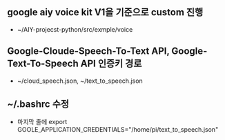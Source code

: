 ## google aiy voice kit V1을 기준으로 custom 진행
  - ~/AIY-projecst-python/src/exmple/voice

## Google-Cloude-Speech-To-Text API, Google-Text-To-Speech API 인증키 경로
  - ~/cloud_speech.json,  ~/text_to_speech.json

## ~/.bashrc 수정
  - 마지막 줄에 export GOOLE_APPLICATION_CREDENTIALS="/home/pi/text_to_speech.json"
